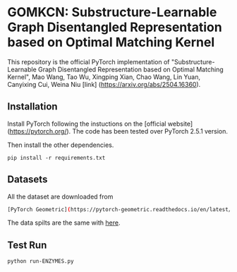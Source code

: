 # GOMKCN: Substructure-Learnable Graph Disentangled Representation based on Optimal Matching Kernel
This repository is the official PyTorch implementation of "Substructure-Learnable Graph Disentangled Representation based on Optimal Matching Kernel", Mao Wang, Tao Wu, Xingping Xian, Chao Wang, Lin Yuan, Canyixing Cui, Weina Niu [link] (https://arxiv.org/abs/2504.16360).

## Installation
Install PyTorch following the instuctions on the [official website] (https://pytorch.org/). The code has been tested over PyTorch 2.5.1 version.

Then install the other dependencies.
```
pip install -r requirements.txt
```
## Datasets
All the dataset are downloaded from
```bash
[PyTorch Geometric](https://pytorch-geometric.readthedocs.io/en/latest/modules/datasets.html)
```
The data spilts are the same with [here](https://github.com/diningphil/gnn-comparison).
## Test Run
```bash
python run-ENZYMES.py
```
